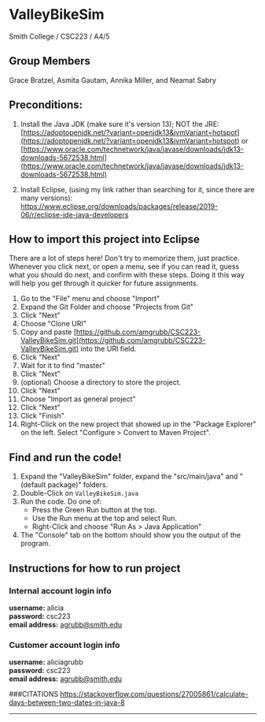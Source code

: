 # ValleyBikeSim
Smith College / CSC223 / A4/5

## Group Members 

Grace Bratzel, Asmita Gautam, Annika Miller, and Neamat Sabry

## Preconditions:

1. Install the Java JDK (make sure it's version 13); NOT the JRE: 
[https://adoptopenjdk.net/?variant=openjdk13&jvmVariant=hotspot](https://adoptopenjdk.net/?variant=openjdk13&jvmVariant=hotspot) or
[https://www.oracle.com/technetwork/java/javase/downloads/jdk13-downloads-5672538.html](https://www.oracle.com/technetwork/java/javase/downloads/jdk13-downloads-5672538.html)

2. Install Eclipse, (using my link rather than searching for it, since there are many versions):                             [https://www.eclipse.org/downloads/packages/release/2019-06/r/eclipse-ide-java-developers        ](https://www.eclipse.org/downloads/packages/release/2019-06/r/eclipse-ide-java-developers)

## How to import this project into Eclipse

There are a lot of steps here! Don't try to memorize them, just practice. Whenever you click next, or open a menu, see if you can read it, guess what you should do next, and confirm with these steps. Doing it this way will help you get through it quicker for future assignments.

1. Go to the "File" menu and choose "Import"
2. Expand the Git Folder and choose "Projects from Git"
3. Click "Next"
4. Choose "Clone URI"
5. Copy and paste [https://github.com/amgrubb/CSC223-ValleyBikeSim.git](https://github.com/amgrubb/CSC223-ValleyBikeSim.git) into the URI field.
6. Click "Next"
7. Wait for it to find "master"
8. Click "Next"
9. (optional) Choose a directory to store the project.
10. Click "Next"
11. Choose "Import as general project"
12. Click "Next"
13. Click "Finish"
14. Right-Click on the new project that showed up in the "Package Explorer" on the left. Select "Configure > Convert to Maven Project".

## Find and run the code!

1. Expand the "ValleyBikeSim" folder, expand the "src/main/java" and "(default package)" folders.
16. Double-Click on ``ValleyBikeSim.java``
17. Run the code. Do one of:
    - Press the Green Run button at the top.
    - Use the Run menu at the top and select Run.
    - Right-Click and choose "Run As > Java Application"
18. The "Console" tab on the bottom should show you the output of the program. 
    
## Instructions for how to run project

### Internal account login info

**username:** alicia <br/>
**password:** csc223 <br/>
**email address:** agrubb@smith.edu 

### Customer account login info

**username:** aliciagrubb <br/>
**password:** csc223 <br/>
**email address:** agrubb@smith.edu




###CITATIONS
https://stackoverflow.com/questions/27005861/calculate-days-between-two-dates-in-java-8


***
